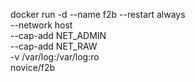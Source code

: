 docker run -d --name f2b --restart always \
  --network host \
  --cap-add NET_ADMIN \
  --cap-add NET_RAW \
  -v /var/log:/var/log:ro \
  novice/f2b